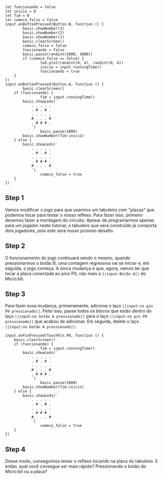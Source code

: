 ```template
let funcionando = false
let inicio = 0
let fim = 0
let comeco_falso = false
input.onButtonPressed(Button.B, function () {
		basic.showNumber(3)
		basic.showNumber(2)
		basic.showNumber(1)
		basic.clearScreen()
		comeco_falso = false
		funcionando = false
		basic.pause(randint(1000, 3000))
		if (comeco_falso == false) {
				led.plot(randint(0, 4), randint(0, 4))
				inicio = input.runningTime()
				funcionando = true
    }
})
input.onButtonPressed(Button.A, function () {
		basic.clearScreen()
    if (funcionando) {
				fim = input.runningTime()
        basic.showLeds(`
            . . . . .
            . # . # .
            . . . . .
            # . . . #
            . # # # .
            `)
				basic.pause(1000)
        basic.showNumber(fim-inicio)
    } else {
        basic.showLeds(`
            . . . . .
            . # . # .
            . . . . .
            . # # # .
            # . . . #
            `)
				comeco_falso = true
    }
})
```

## Step 1

Vamos modificar o jogo para que usarmos um tabuleiro com "placas" que podemos tocar para testar o nosso reflexo.
Para fazer isso, primeiro devemos fazer a montagem do circuito. Apesar de programarmos apenas para um jogador neste tutorial,
o tabuleiro que será construído já comporta dois jogadores, pois este será nosso próximo desafio.

## Step 2

O funcionamento do jogo continuará sendo o mesmo, quando pressionarmos o botão B, uma contagem
regressiva vai se iniciar e, em seguida, o jogo começa. A única mudança é que, agora, vamos ter que tocar a placa conectada ao pino P0,
não mais o `||input:Botão A||` do Micro:bit.

## Step 3

Para fazer essa mudança, primeiramente, adicione o laço `||input:no pin P0 pressionado||`.
Feito isso, passe todos os blocos que estão dentro do laço `||input:no botão A pressionado||` para o laço `||input:no pin P0 pressionado||` que acabou de adicionar.
Em seguida, delete o laço `||input:no botão A pressionado||`.

```blocks
input.onPinPressed(TouchPin.P0, function () {
    basic.clearScreen()
    if (funcionando) {
				fim = input.runningTime()
        basic.showLeds(`
            . . . . .
            . # . # .
            . . . . .
            # . . . #
            . # # # .
            `)
				basic.pause(1000)
        basic.showNumber(fim-inicio)
    } else {
        basic.showLeds(`
            . . . . .
            . # . # .
            . . . . .
            . # # # .
            # . . . #
            `)
				comeco_falso = true
    }
})
```

## Step 4

Desse modo, conseguimos testar o reflexo tocando na placa do tabuleiro. E então, qual você consegue ser mais rápido?
Pressionando o botão do Micro:bit ou a placa?
